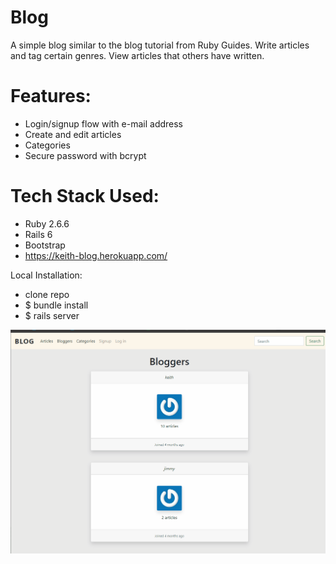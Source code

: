 # Blog

A simple blog similar to the blog tutorial from Ruby Guides. Write articles and tag certain genres. View articles that others have written.

# Features:
* Login/signup flow with e-mail address
* Create and edit articles
* Categories
* Secure password with bcrypt

# Tech Stack Used:
* Ruby 2.6.6
* Rails 6
* Bootstrap
* https://keith-blog.herokuapp.com/

Local Installation:
* clone repo
* $ bundle install
* $ rails server

![Demo](blog.gif)
